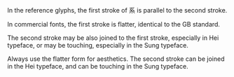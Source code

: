 In the reference glyphs, the first stroke of 系 is parallel to the second stroke.

In commercial fonts, the first stroke is flatter, identical to the GB standard.

The second stroke may be also joined to the first stroke, especially in Hei typeface,
or may be touching, especially in the Sung typeface.

Always use the flatter form for aesthetics. The second stroke can be joined in the
Hei typeface, and can be touching in the Sung typeface.
